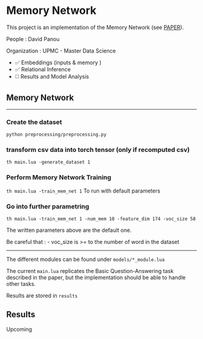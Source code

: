 # Memory Network

This project is an implementation of the Memory Network (see [PAPER](https://arxiv.org/abs/1410.3916)).

People : David Panou

Organization : UPMC - Master Data Science

- :white_check_mark: Embeddings (inputs & memory )
- :white_check_mark: Relational Inference
- :white_medium_square: Results and Model Analysis

## Memory Network

---

### Create the dataset

`python preprocessing/preprocessing.py`

### transform csv data into torch tensor (only if recomputed csv)

`th main.lua -generate_dataset 1`

### Perform Memory Network Training

`th main.lua -train_mem_net 1`  To run with default parameters

### Go into further parametring 

`th main.lua -train_mem_net 1 -num_mem 10 -feature_dim 174 -voc_size 58`

The written parameters above are the default one.

Be careful that : 
    - voc_size is >= to the number of word in the dataset

---

The different modules can be found under `models/*_module.lua`

The current `main.lua` replicates the Basic Question-Answering task described in the paper, but the implementation should be able to handle other tasks.

Results are stored in `results`

## Results

Upcoming